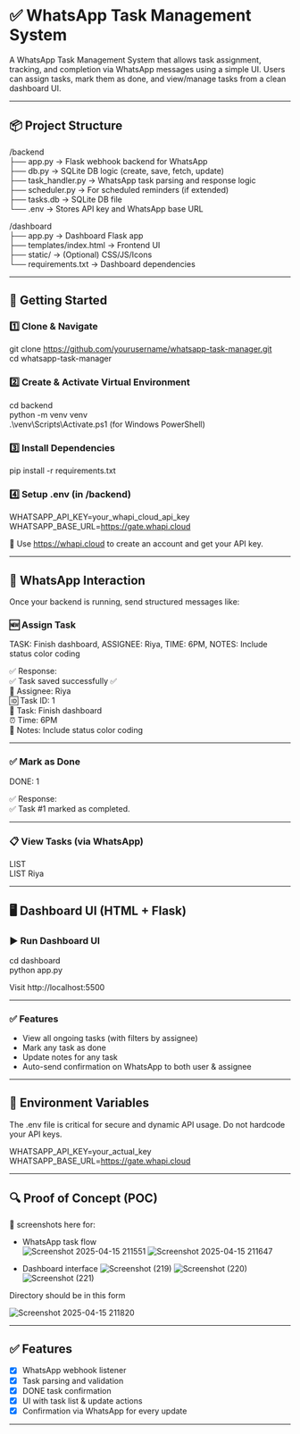 
# ✅ WhatsApp Task Management System

A WhatsApp Task Management System that allows task assignment, tracking, and completion via WhatsApp messages using a simple UI. Users can assign tasks, mark them as done, and view/manage tasks from a clean dashboard UI.

---

## 📦 Project Structure

/backend  
├── app.py → Flask webhook backend for WhatsApp  
├── db.py → SQLite DB logic (create, save, fetch, update)  
├── task_handler.py → WhatsApp task parsing and response logic  
├── scheduler.py → For scheduled reminders (if extended)  
├── tasks.db → SQLite DB file  
└── .env → Stores API key and WhatsApp base URL  

/dashboard  
├── app.py → Dashboard Flask app  
├── templates/index.html → Frontend UI  
├── static/ → (Optional) CSS/JS/Icons  
└── requirements.txt → Dashboard dependencies  

---

## 🔧 Getting Started

### 1️⃣ Clone & Navigate  
git clone https://github.com/yourusername/whatsapp-task-manager.git  
cd whatsapp-task-manager  

### 2️⃣ Create & Activate Virtual Environment  
cd backend  
python -m venv venv  
.\venv\Scripts\Activate.ps1 (for Windows PowerShell)  

### 3️⃣ Install Dependencies  
pip install -r requirements.txt  

### 4️⃣ Setup .env (in /backend)  
WHATSAPP_API_KEY=your_whapi_cloud_api_key  
WHATSAPP_BASE_URL=https://gate.whapi.cloud  

📝 Use https://whapi.cloud to create an account and get your API key.

---

## 📲 WhatsApp Interaction

Once your backend is running, send structured messages like:

### 🆕 Assign Task  
TASK: Finish dashboard, ASSIGNEE: Riya, TIME: 6PM, NOTES: Include status color coding  

✅ Response:  
✅ Task saved successfully ✅  
👤 Assignee: Riya  
🆔 Task ID: 1  
📝 Task: Finish dashboard  
⏰ Time: 6PM  
🧾 Notes: Include status color coding  

---

### ✅ Mark as Done  
DONE: 1  

✅ Response:  
✅ Task #1 marked as completed.

---

### 📋 View Tasks (via WhatsApp)  
LIST  
LIST Riya  

---

## 🖥️ Dashboard UI (HTML + Flask)

### ▶️ Run Dashboard UI  
cd dashboard  
python app.py  

Visit http://localhost:5500

---

### ✅ Features

- View all ongoing tasks (with filters by assignee)  
- Mark any task as done  
- Update notes for any task  
- Auto-send confirmation on WhatsApp to both user & assignee  

---

## 🔐 Environment Variables

The .env file is critical for secure and dynamic API usage. Do not hardcode your API keys.

WHATSAPP_API_KEY=your_actual_key  
WHATSAPP_BASE_URL=https://gate.whapi.cloud  

---

## 🔍 Proof of Concept (POC)

📸 screenshots here for:  
- WhatsApp task flow  
![Screenshot 2025-04-15 211551](https://github.com/user-attachments/assets/8e9743ae-e07a-4321-a590-9f70ccff64fe)
![Screenshot 2025-04-15 211647](https://github.com/user-attachments/assets/0ef90e32-666f-4d0e-b617-86a5398cd804)


- Dashboard interface
![Screenshot (219)](https://github.com/user-attachments/assets/cb6aa4c0-7f4b-4c08-ba45-48900bd7b32e)
![Screenshot (220)](https://github.com/user-attachments/assets/abba9610-4fd7-4d57-ac04-374a17d6d4d3)
![Screenshot (221)](https://github.com/user-attachments/assets/f405e811-e1f0-4f39-a54b-05c6cc199b9d)

  
Directory should be in this form 



![Screenshot 2025-04-15 211820](https://github.com/user-attachments/assets/e4d2dbdc-bea0-456b-8979-da552ddc450f)


---

## ✅ Features

- [x] WhatsApp webhook listener  
- [x] Task parsing and validation  
- [x] DONE task confirmation  
- [x] UI with task list & update actions  
- [x] Confirmation via WhatsApp for every update  

---



